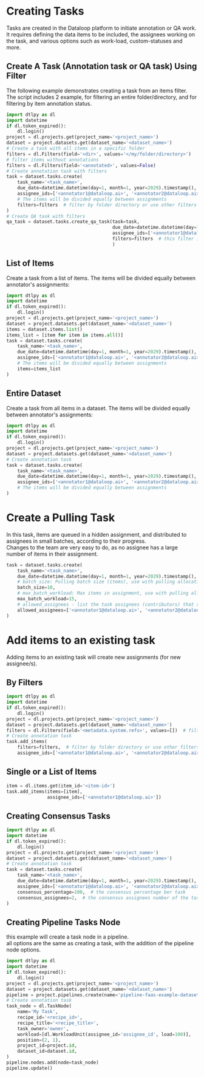 # Creating Tasks  
Tasks are created in the Dataloop platform to initiate annotation or QA work.  
It requires defining the data items to be included, the assignees working on the task, and various options such as work-load, custom-statuses and more.  
  
## Create A Task (Annotation task or QA task) Using Filter  
The following example demonstrates creating a task from an items filter.  
The script includes 2 example, for filtering an entire folder/directory, and for filtering by item annotation status.  
  

```python
import dtlpy as dl
import datetime
if dl.token_expired():
    dl.login()
project = dl.projects.get(project_name='<project_name>')
dataset = project.datasets.get(dataset_name='<dataset_name>')
# Create a task with all items in a specific folder
filters = dl.Filters(field='<dir>', values='</my/folder/directory>')
# filter items without annotations
filters = dl.Filters(field='<annotated>', values=False)
# Create annotation task with filters
task = dataset.tasks.create(
    task_name='<task_name>',
    due_date=datetime.datetime(day=1, month=1, year=2029).timestamp(),
    assignee_ids=['<annotator1@dataloop.ai>', '<annotator2@dataloop.ai>'],
    # The items will be divided equally between assignments
    filters=filters  # filter by folder directory or use other filters
)
# Create QA task with filters
qa_task = dataset.tasks.create_qa_task(task=task,
                                       due_date=datetime.datetime(day=1, month=1, year=2029).timestamp(),
                                       assignee_ids=['<annotator1@dataloop.ai>', '<annotator2@dataloop.ai>'],
                                       filters=filters  # this filter is for "completed items"
                                       )
```
## List of Items  
Create a task from a list of items. The items will be divided equally between annotator's assignments:  

```python
import dtlpy as dl
import datetime
if dl.token_expired():
    dl.login()
project = dl.projects.get(project_name='<project_name>')
dataset = project.datasets.get(dataset_name='<dataset_name>')
items = dataset.items.list()
items_list = [item for item in items.all()]
task = dataset.tasks.create(
    task_name='<task_name>',
    due_date=datetime.datetime(day=1, month=1, year=2029).timestamp(),
    assignee_ids=['<annotator1@dataloop.ai>', '<annotator2@dataloop.ai>'],
    # The items will be divided equally between assignments
    items=items_list
)
```
## Entire Dataset  
Create a task from all items in a dataset. The items will be divided equally between annotator's assignments:  

```python
import dtlpy as dl
import datetime
if dl.token_expired():
    dl.login()
project = dl.projects.get(project_name='<project_name>')
dataset = project.datasets.get(dataset_name='<dataset_name>')
# Create annotation task
task = dataset.tasks.create(
    task_name='<task_name>',
    due_date=datetime.datetime(day=1, month=1, year=2029).timestamp(),
    assignee_ids=['<annotator1@dataloop.ai>', '<annotator2@dataloop.ai>']
    # The items will be divided equally between assignments
)
```
# Create a Pulling Task  
In this task, items are queued in a hidden assignment, and distributed to assignees in small batches, according to their progress.  
Changes to the team are very easy to do, as no assignee has a large number of items in their assignment.  

```python
task = dataset.tasks.create(
    task_name='<task_name>',
    due_date=datetime.datetime(day=1, month=1, year=2029).timestamp(),
    # batch_size: Pulling batch size (items), use with pulling allocation method. Restrictions - Min 3, max 100
    batch_size=10,
    # max_batch_workload: Max items in assignment, use with pulling allocation method. Restrictions - Min batchSize + 2, max batchSize * 2
    max_batch_workload=15,
    # allowed_assignees - list the task assignees (contributors) that should be working on the task. Provide a list of users' emails
    allowed_assignees=['<annotator1@dataloop.ai>', '<annotator2@dataloop.ai>']
)
```
# Add items to an existing task  
Adding items to an existing task will create new assignments (for new assignee/s).  
  
## By Filters  

```python
import dtlpy as dl
import datetime
if dl.token_expired():
    dl.login()
project = dl.projects.get(project_name='<project_name>')
dataset = project.datasets.get(dataset_name='<dataset_name>')
filters = dl.Filters(field='<metadata.system.refs>', values=[])  # filter on unassigned items
# Create annotation task
task.add_items(
    filters=filters,  # filter by folder directory or use other filters
    assignee_ids=['<annotator1@dataloop.ai>', '<annotator2@dataloop.ai>'])
```
## Single or a List of Items  

```python
item = dl.items.get(item_id='<item-id>')
task.add_items(items=[item],
               assignee_ids=['<annotator1@dataloop.ai>'])
```
## Creating Consensus Tasks  

```python
import dtlpy as dl
import datetime
if dl.token_expired():
    dl.login()
project = dl.projects.get(project_name='<project_name>')
dataset = project.datasets.get(dataset_name='<dataset_name>')
# Create annotation task
task = dataset.tasks.create(
    task_name='<task_name>',
    due_date=datetime.datetime(day=1, month=1, year=2029).timestamp(),
    assignee_ids=['<annotator1@dataloop.ai>', '<annotator2@dataloop.ai>'],
    consensus_percentage=100,  # the consensus percentage ber task
    consensus_assignees=2,  # the consensus assignees number of the task
)
```
## Creating Pipeline Tasks Node  
this example will create a task node in a pipeline.  
all options are the same as creating a task, with the addition of the pipeline node options.  

```python
import dtlpy as dl
import datetime
if dl.token_expired():
    dl.login()
project = dl.projects.get(project_name='<project_name>')
dataset = project.datasets.get(dataset_name='<dataset_name>')
pipeline = project.pipelines.create(name='pipeline-faas-example-dataset')
# Create annotation task
task_node = dl.TaskNode(
    name='My Task',
    recipe_id='<recipe_id>',
    recipe_title='<recipe_title>',
    task_owner='owner',
    workload=[dl.WorkloadUnit(assignee_id='assignee_id', load=100)],
    position=(2, 1),
    project_id=project.id,
    dataset_id=dataset.id,
)
pipeline.nodes.add(node=task_node)
pipeline.update()
```
